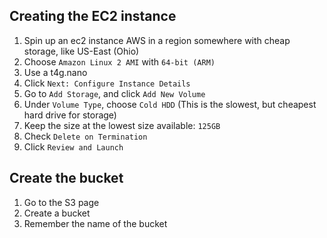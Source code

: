 ## Creating the EC2 instance
1. Spin up an ec2 instance AWS in a region somewhere with cheap storage, like US-East (Ohio)
1. Choose `Amazon Linux 2 AMI` with `64-bit (ARM)`
1. Use a t4g.nano
1. Click `Next: Configure Instance Details`
1. Go to `Add Storage`, and click `Add New Volume`
1. Under `Volume Type`, choose `Cold HDD` (This is the slowest, but cheapest hard drive for storage)
1. Keep the size at the lowest size available: `125GB`
1. Check `Delete on Termination`
1. Click `Review and Launch`

## Create the bucket
1. Go to the S3 page
1. Create a bucket
1. Remember the name of the bucket